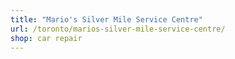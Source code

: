 ```yaml
---
title: "Mario's Silver Mile Service Centre"
url: /toronto/marios-silver-mile-service-centre/
shop: car repair
---
```

